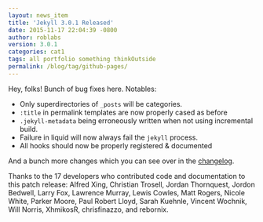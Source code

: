 ```yaml
---
layout: news_item
title: 'Jekyll 3.0.1 Released'
date: 2015-11-17 22:04:39 -0800
author: roblabs
version: 3.0.1
categories: cat1
tags: all portfolio something thinkOutside
permalink: /blog/tag/github-pages/
---
```


Hey, folks! Bunch of bug fixes here. Notables:

* Only superdirectories of `_posts` will be categories.
* `:title` in permalink templates are now properly cased as before
* `.jekyll-metadata` being erroneously written when not using incremental build.
* Failure in liquid will now always fail the `jekyll` process.
* All hooks should now be properly registered & documented

And a bunch more changes which you can see over in the
[changelog](/docs/history).

Thanks to the 17 developers who contributed code and documentation to this
patch release: Alfred Xing, Christian Trosell, Jordan Thornquest, Jordon
Bedwell, Larry Fox, Lawrence Murray, Lewis Cowles, Matt Rogers, Nicole
White, Parker Moore, Paul Robert Lloyd, Sarah Kuehnle, Vincent Wochnik,
Will Norris, XhmikosR, chrisfinazzo, and rebornix.

